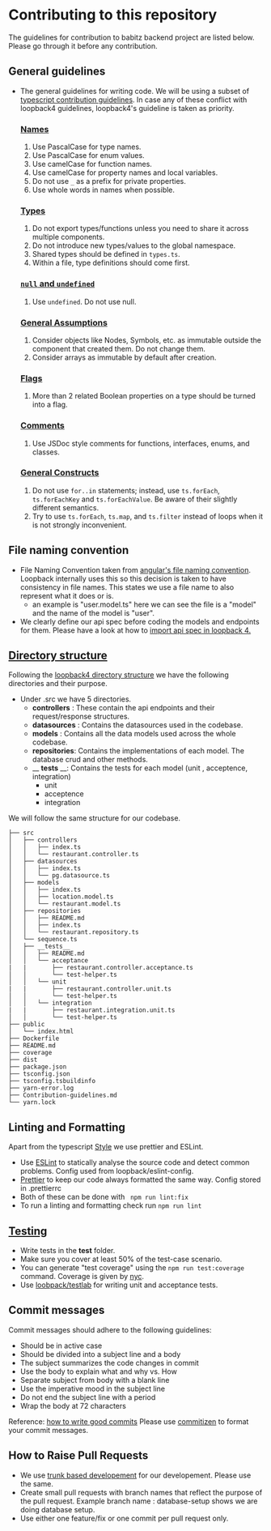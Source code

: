 # Contributing to this repository
The guidelines for contribution to babitz backend project are listed below. Please go through it before any contribution.

## General guidelines
- The general guidelines for writing code. We will be using a subset of [typescript contribution guidelines](https://github.com/microsoft/TypeScript/wiki/Coding-guidelines). In case any of these conflict with loopback4 guidelines, loopback4's guideline is taken as priority.

  ### [Names](https://github.com/microsoft/TypeScript/wiki/Coding-guidelines#names)
    1. Use PascalCase for type names.
    2. Use PascalCase for enum values.
    3. Use camelCase for function names.
    4. Use camelCase for property names and local variables.
    5. Do not use `_` as a prefix for private properties.
    6. Use whole words in names when possible.

  ### [Types](https://github.com/microsoft/TypeScript/wiki/Coding-guidelines#components)
    1. Do not export types/functions unless you need to share it across multiple components.
    2. Do not introduce new types/values to the global namespace.
    3. Shared types should be defined in `types.ts`.
    4. Within a file, type definitions should come first.

  ### [`null` and `undefined`](https://github.com/microsoft/TypeScript/wiki/Coding-guidelines#null-and-undefined)
    1. Use `undefined`. Do not use null.

  ### [General Assumptions](https://github.com/microsoft/TypeScript/wiki/Coding-guidelines#general-assumptions)
    1. Consider objects like Nodes, Symbols, etc. as immutable outside the component that created them. Do not change them.
    2. Consider arrays as immutable by default after creation.

  ### [Flags](https://github.com/microsoft/TypeScript/wiki/Coding-guidelines#flags)
    1. More than 2 related Boolean properties on a type should be turned into a flag.

  ### [Comments](https://github.com/microsoft/TypeScript/wiki/Coding-guidelines#comments)
    1. Use JSDoc style comments for functions, interfaces, enums, and classes.

  ### [General Constructs](https://github.com/microsoft/TypeScript/wiki/Coding-guidelines#comments)
    1. Do not use `for..in` statements; instead, use `ts.forEach`, `ts.forEachKey` and `ts.forEachValue`. Be aware of their slightly different semantics.
    2. Try to use `ts.forEach`, `ts.map`, and `ts.filter` instead of loops when it is not strongly inconvenient.


## File naming convention
- File Naming Convention taken from [angular's file naming convention](https://angular.io/guide/styleguide#separate-file-names-with-dots-and-dashes). Loopback internally uses this so this decision is taken to have consistency in file names. This states we use a file name to also represent what it does or is.
    - an example is "user.model.ts" here we can see the file is a "model" and the name of the model is "user".
- We clearly define our api spec before coding the models and endpoints for them. Please have a look at how to [import api spec in loopback 4.](https://loopback.io/doc/en/lb4/OpenAPI-generator.html)


## [Directory structure](https://loopback.io/doc/en/lb4/Loopback-application-layout.html)
Following the [loopback4 directory structure](https://loopback.io/doc/en/lb4/Loopback-application-layout.html) we have the following directories and their purpose.
- Under .src we have 5 directories.
    - __controllers__ : These contain the api endpoints and their request/response structures.
    - __datasources__ : Contains the datasources used in the codebase.
    - __models__ : Contains all the data models used across the whole codebase.
    - __repositories__: Contains the implementations of each model. The database crud and other methods.
    - __ __tests__ __: Contains the tests for each model (unit , acceptence, integration)
        - unit
        - acceptence
        - integration

We will follow the same structure for our codebase.
```
├── src
│   ├── controllers
│   │   ├── index.ts
│   │   └── restaurant.controller.ts
│   ├── datasources
│   │   ├── index.ts
│   │   └── pg.datasource.ts
│   ├── models
│   │   ├── index.ts
│   │   ├── location.model.ts
│   │   └── restaurant.model.ts
│   ├── repositories
│   │   ├── README.md
│   │   ├── index.ts
│   │   └── restaurant.repository.ts
│   └── sequence.ts
│   ├── __tests__
│   │   ├── README.md
│   │   └── acceptance
|   |       ├── restaurant.controller.acceptance.ts
│   │       └── test-helper.ts
│   │   └── unit
|   |       ├── restaurant.controller.unit.ts
│   │       └── test-helper.ts
│   │   └── integration
|   |       ├── restaurant.integration.unit.ts
│   │       └── test-helper.ts
├── public
│   └── index.html
├── Dockerfile
├── README.md
├── coverage
├── dist
├── package.json
├── tsconfig.json
├── tsconfig.tsbuildinfo
├── yarn-error.log
├── Contribution-guidelines.md
└── yarn.lock
```



## Linting and Formatting
 Apart from the typescript [Style](https://github.com/microsoft/TypeScript/wiki/Coding-guidelines#style) we use prettier and ESLint.
- Use [ESLint](https://eslint.org/) to statically analyse the source code and detect common problems. Config used from loopback/eslint-config.
- [Prettier](https://prettier.io/) to keep our code always formatted the same way. Config stored in .prettierrc
- Both of these can be done with `  npm run lint:fix  `
- To run a linting and formatting check run `npm run lint` 

## [Testing](https://loopback.io/doc/en/lb4/Testing-your-application.html)
- Write tests in the __test__ folder.
- Make sure you cover at least 50% of the test-case scenario.
- You can generate "test coverage" using the `npm run test:coverage` command. Coverage is given by [nyc](https://www.npmjs.com/package/nyc). 
- Use [loobpack/testlab](https://loopback.io/doc/en/lb4/apidocs.testlab.html) for writing unit and acceptance tests. 


## Commit messages

Commit messages should adhere to the following guidelines:

- Should be in active case
- Should be divided into a subject line and a body
- The subject summarizes the code changes in commit
- Use the body to explain what and why vs. How
- Separate subject from body with a blank line
- Use the imperative mood in the subject line
- Do not end the subject line with a period
- Wrap the body at 72 characters

Reference: [how to write good commits](https://www.conventionalcommits.org/en/v1.0.0/)
Please use [commitizen](https://www.npmjs.com/package/commitizen) to format your commit messages.

## How to Raise Pull Requests
- We use [trunk based developement](https://trunkbaseddevelopment.com/) for our developement. Please use the same.
- Create small pull requests with branch names that reflect the purpose of the pull request. Example branch name : database-setup shows we are doing database setup.
- Use either one feature/fix or one commit per pull request only.
